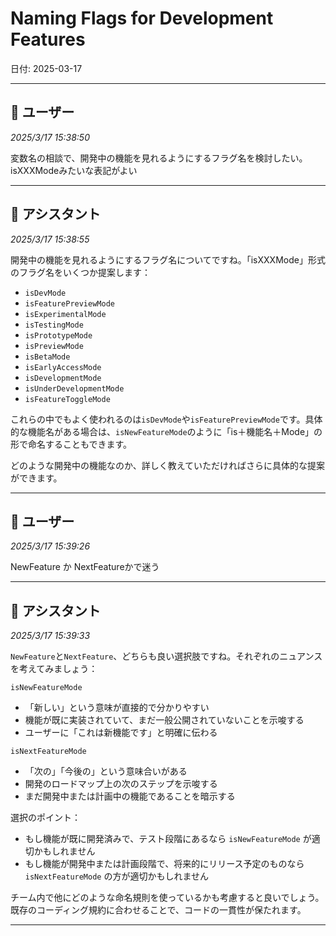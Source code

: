 # Naming Flags for Development Features

日付: 2025-03-17

---

## 👤 ユーザー
*2025/3/17 15:38:50*

変数名の相談で、開発中の機能を見れるようにするフラグ名を検討したい。isXXXModeみたいな表記がよい

---

## 🤖 アシスタント
*2025/3/17 15:38:55*

開発中の機能を見れるようにするフラグ名についてですね。「isXXXMode」形式のフラグ名をいくつか提案します：

- `isDevMode`
- `isFeaturePreviewMode`
- `isExperimentalMode`
- `isTestingMode`
- `isPrototypeMode`
- `isPreviewMode`
- `isBetaMode`
- `isEarlyAccessMode`
- `isDevelopmentMode`
- `isUnderDevelopmentMode`
- `isFeatureToggleMode`

これらの中でもよく使われるのは`isDevMode`や`isFeaturePreviewMode`です。具体的な機能名がある場合は、`isNewFeatureMode`のように「is＋機能名＋Mode」の形で命名することもできます。

どのような開発中の機能なのか、詳しく教えていただければさらに具体的な提案ができます。

---

## 👤 ユーザー
*2025/3/17 15:39:26*

NewFeature か NextFeatureかで迷う

---

## 🤖 アシスタント
*2025/3/17 15:39:33*

`NewFeature`と`NextFeature`、どちらも良い選択肢ですね。それぞれのニュアンスを考えてみましょう：

`isNewFeatureMode`
- 「新しい」という意味が直接的で分かりやすい
- 機能が既に実装されていて、まだ一般公開されていないことを示唆する
- ユーザーに「これは新機能です」と明確に伝わる

`isNextFeatureMode`
- 「次の」「今後の」という意味合いがある
- 開発のロードマップ上の次のステップを示唆する
- まだ開発中または計画中の機能であることを暗示する

選択のポイント：
- もし機能が既に開発済みで、テスト段階にあるなら `isNewFeatureMode` が適切かもしれません
- もし機能が開発中または計画段階で、将来的にリリース予定のものなら `isNextFeatureMode` の方が適切かもしれません

チーム内で他にどのような命名規則を使っているかも考慮すると良いでしょう。既存のコーディング規約に合わせることで、コードの一貫性が保たれます。

---
